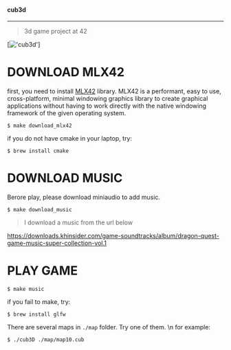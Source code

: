 #### cub3d
___
> 3d game project at 42

[!['cub3d'](https://tsfcm.jp/wp-content/uploads/2024/11/cub3d_42_halloween.gif)]

# DOWNLOAD MLX42

first, you need to install [MLX42](https://github.com/codam-coding-college/MLX42) library.
MLX42 is a performant, easy to use, cross-platform, minimal windowing graphics library to create graphical applications without having to work directly with the native windowing framework of the given operating system.

```shell
$ make download_mlx42
```

if you do not have cmake in your laptop, try:

```shell
$ brew install cmake
```

# DOWNLOAD MUSIC

Berore play, please download miniaudio to add music.

```shell
$ make download_music
```

> I download a music from the url below

https://downloads.khinsider.com/game-soundtracks/album/dragon-quest-game-music-super-collection-vol.1


# PLAY GAME

```shell
$ make music
```

if you fail to make, try:

```shell
$ brew install glfw
```

There are several maps in `./map` folder. Try one of them. \n
for example:

```shell
$ ./cub3D ./map/map10.cub
```
